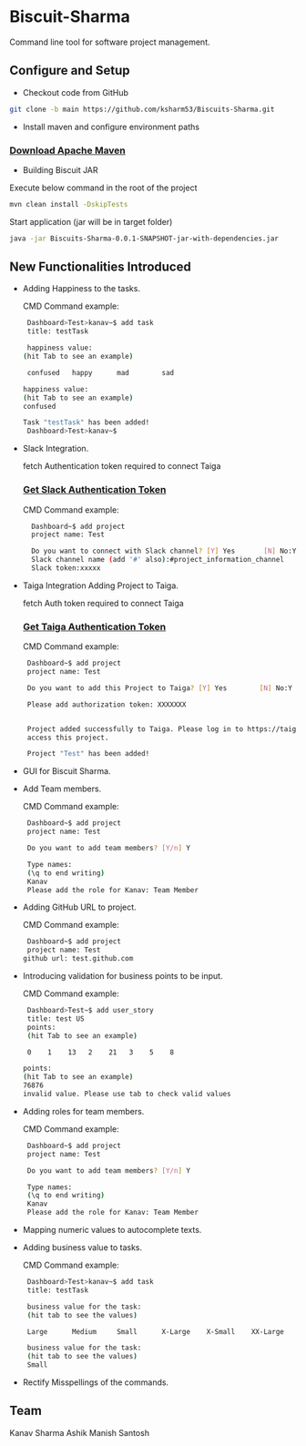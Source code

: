 # Biscuit-Sharma

Command line tool for software project management.

## Configure and Setup

 - Checkout code from GitHub

```bash
git clone -b main https://github.com/ksharm53/Biscuits-Sharma.git
```

 - Install maven and configure environment paths

### [Download Apache Maven](https://maven.apache.org/install.html)

 - Building Biscuit JAR

Execute below command in the root of the project
```bash
mvn clean install -DskipTests
```

Start application (jar will be in target folder)
```bash
java -jar Biscuits-Sharma-0.0.1-SNAPSHOT-jar-with-dependencies.jar
```


## New Functionalities Introduced

 - Adding Happiness to the tasks.

   CMD Command example: 
    ```bash
     Dashboard>Test>kanav~$ add task
     title: testTask

     happiness value:
    (hit Tab to see an example)

     confused   happy      mad        sad

    happiness value:
    (hit Tab to see an example)
    confused

    Task "testTask" has been added!
     Dashboard>Test>kanav~$

     ```
 - Slack Integration.

   fetch Authentication token required to connect Taiga
   ### [Get Slack Authentication Token](https://api.slack.com/)

   CMD Command example: 
   ```bash
     Dashboard~$ add project
     project name: Test

     Do you want to connect with Slack channel? [Y] Yes       [N] No:Y
     Slack channel name (add '#' also):#project_information_channel
     Slack token:xxxxx

    ```

 - Taiga Integration Adding Project to Taiga.

      fetch Auth token required to connect Taiga
      ### [Get Taiga Authentication Token](https://docs.taiga.io/api.html)

     CMD Command example: 
    ```bash
     Dashboard~$ add project
     project name: Test

     Do you want to add this Project to Taiga? [Y] Yes        [N] No:Y

     Please add authorization token: XXXXXXX


     Project added successfully to Taiga. Please log in to https://taiga.io/ to 
     access this project.

     Project "Test" has been added!

   ```
 - GUI for Biscuit Sharma.
 - Add Team members.

    CMD Command example: 
    ```bash
     Dashboard~$ add project
     project name: Test

     Do you want to add team members? [Y/n] Y

     Type names:
     (\q to end writing)
     Kanav
     Please add the role for Kanav: Team Member

   ```

 - Adding GitHub URL to project.

    CMD Command example: 
    ```bash
     Dashboard~$ add project
     project name: Test     
    github url: test.github.com
     ```
 - Introducing validation for business points to be input.

    CMD Command example: 
    ```bash
     Dashboard>Test~$ add user_story
     title: test US
     points:
     (hit Tab to see an example)

     0    1    13   2    21   3    5    8

    points:
    (hit Tab to see an example)
    76876
    invalid value. Please use tab to check valid values
     ```

 - Adding roles for team members.

    CMD Command example: 
    ```bash
     Dashboard~$ add project
     project name: Test

     Do you want to add team members? [Y/n] Y

     Type names:
     (\q to end writing)
     Kanav
     Please add the role for Kanav: Team Member

     ```
 - Mapping numeric values to autocomplete texts.
 - Adding business value to tasks.

    CMD Command example: 
    ```bash
     Dashboard>Test>kanav~$ add task
     title: testTask

     business value for the task:
     (hit tab to see the values)

     Large      Medium     Small      X-Large    X-Small    XX-Large

     business value for the task:
     (hit tab to see the values)
     Small

     ```
 - Rectify Misspellings of the commands.



## Team
Kanav Sharma
Ashik
Manish
Santosh
